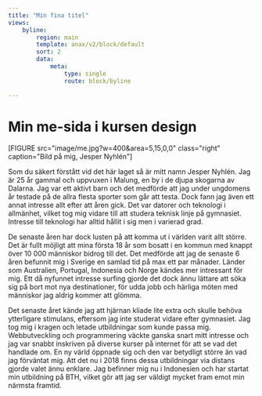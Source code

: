 ```yaml
---
title: "Min fina titel"
views:
    byline:
        region: main
        template: anax/v2/block/default
        sort: 2
        data:
            meta:
                type: single
                route: block/byline

---
```

Min me-sida i kursen design
=========================

[FIGURE src="image/me.jpg?w=400&area=5,15,0,0" class="right" caption="Bild på mig, Jesper Nyhlén"]

Som du säkert förstått vid det här laget så är mitt namn Jesper Nyhlén. Jag är 25 år gammal och uppvuxen i Malung, en by i de djupa skogarna av Dalarna. Jag var ett aktivt barn och det medförde att jag under ungdomens år testade på de allra flesta sporter som går att testa. Dock fann jag även ett annat intresse allt efter att åren gick. Det var datorer och teknologi i allmänhet, vilket tog mig vidare till att studera teknisk linje på gymnasiet. Intresse till teknologi har alltid hållit i sig men i varierad grad.

De senaste åren har dock lusten på att komma ut i världen varit allt större. Det är fullt möjligt att mina första 18 år som bosatt i en kommun med knappt över 10 000 människor bidrog till det. Det medförde att jag de senaste 6 åren befunnit mig i Sverige en samlad tid på max ett par månader. Länder som Australien, Portugal, Indonesia och Norge kändes mer intressant för mig. Ett då nyfunnet intresse surfing gjorde det dock ännu lättare att söka sig på bort mot nya destinationer, för udda jobb och härliga möten med människor jag aldrig kommer att glömma.

Det senaste året kände jag att hjärnan kliade lite extra och skulle behöva ytterligare stimulans, eftersom jag inte studerat vidare efter gymnasiet. Jag tog mig i kragen och letade utbildningar som kunde passa mig. Webbutveckling och programmering väckte ganska snart mitt intresse och jag var snabbt inskriven på diverse kurser på internet för att se vad det handlade om. En ny värld öppnade sig och den var betydligt större än vad jag förväntat mig. Att det nu i 2018 finns dessa utbildningar via distans gjorde valet ännu enklare. Jag befinner mig nu i Indonesien och har startat min utbildning på BTH, vilket gör att jag ser väldigt mycket fram emot min närmsta framtid.
